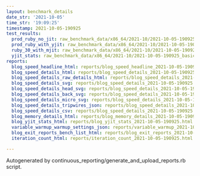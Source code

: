 ```yaml
---
layout: benchmark_details
date_str: '2021-10-05'
time_str: '19:09:25'
timestamp: 2021-10-05-190925
test_results:
  prod_ruby_no_jit: raw_benchmark_data/x86_64/2021-10/2021-10-05-190925_basic_benchmark_prod_ruby_no_jit.json
  prod_ruby_with_yjit: raw_benchmark_data/x86_64/2021-10/2021-10-05-190925_basic_benchmark_prod_ruby_with_yjit.json
  ruby_30_with_mjit: raw_benchmark_data/x86_64/2021-10/2021-10-05-190925_basic_benchmark_ruby_30_with_mjit.json
  yjit_stats: raw_benchmark_data/x86_64/2021-10/2021-10-05-190925_basic_benchmark_yjit_stats.json
reports:
  blog_speed_headline_html: reports/blog_speed_headline_2021-10-05-190925.html
  blog_speed_details_html: reports/blog_speed_details_2021-10-05-190925.html
  blog_speed_details_raw_details_html: reports/blog_speed_details_2021-10-05-190925.raw_details.html
  blog_speed_details_svg: reports/blog_speed_details_2021-10-05-190925.svg
  blog_speed_details_head_svg: reports/blog_speed_details_2021-10-05-190925.head.svg
  blog_speed_details_back_svg: reports/blog_speed_details_2021-10-05-190925.back.svg
  blog_speed_details_micro_svg: reports/blog_speed_details_2021-10-05-190925.micro.svg
  blog_speed_details_tripwires_json: reports/blog_speed_details_2021-10-05-190925.tripwires.json
  blog_speed_details_csv: reports/blog_speed_details_2021-10-05-190925.csv
  blog_memory_details_html: reports/blog_memory_details_2021-10-05-190925.html
  blog_yjit_stats_html: reports/blog_yjit_stats_2021-10-05-190925.html
  variable_warmup_warmup_settings_json: reports/variable_warmup_2021-10-05-190925.warmup_settings.json
  blog_exit_reports_bench_list_html: reports/blog_exit_reports_2021-10-05-190925.bench_list.html
  iteration_count_html: reports/iteration_count_2021-10-05-190925.html

---
```

Autogenerated by continuous_reporting/generate_and_upload_reports.rb script.
